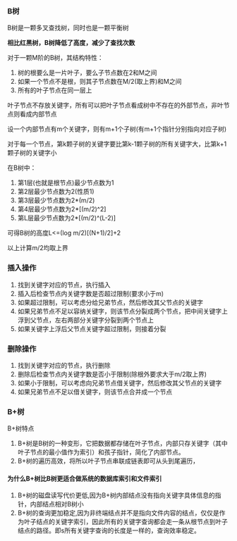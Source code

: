 ### B树
B树是一颗多叉查找树，同时也是一颗平衡树

**相比红黑树，B树降低了高度，减少了查找次数**

对于一颗M阶的B树，其结构特性：

1. 树的根要么是一片叶子，要么子节点数在2和M之间
2. 如果一个节点不是根，则其子节点数在M/2(取上界)和M之间
3. 所有的叶子节点在同一层上

叶子节点不存放关键字，所有可以把叶子节点看成树中不存在的外部节点，非叶节点则看成内部节点

设一个内部节点有m个关键字，则有m+1个子树(有m+1个指针分别指向对应子树)

对于每一个节点，第k颗子树的关键字要比第k-1颗子树的所有关键字大，比第k+1颗子树的关键字小

在B树中：

1. 第1层(也就是根节点)最少节点数为1
2. 第2层最少节点数为2(性质1)
3. 第3层最少节点数为2*(m/2)
4. 第4层最少节点数为2*[(m/2)^2]
5. 第L层最少节点数为2*[(m/2)^(L-2)]

可得B树的高度L<=(log m/2)[(N+1)/2]+2

以上计算m/2均取上界

### 插入操作
1. 找到关键字对应的节点，执行插入
2. 插入后检查节点内关键字数是否超过限制(要求小于m)
3. 如果超过限制，可以考虑分给兄弟节点，然后修改其父节点的关键字
4. 如果兄弟节点不足以容纳关键字，则该节点分裂成两个节点，把中间关键字上浮到父节点，左右两部分关键字分裂到两个节点上
5. 如果关键字上浮后父节点关键字超过限制，则接着分裂

### 删除操作
1. 找到关键字对应的节点，执行删除
2. 删除后检查节点内关键字数是否小于限制(除根外要求大于m/2取上界)
3. 如果小于限制，可以考虑向兄弟节点借关键字，然后修改其父节点的关键字
4. 如果兄弟节点不足以借关键字，则该节点合并成一个节点

### B+树
B+树特点

1. B+树是B树的一种变形，它把数据都存储在叶子节点，内部只存关键字（其中叶子节点的最小值作为索引）和孩子指针，简化了内部节点。
2. B+树的遍历高效，将所以叶子节点串联成链表即可从头到尾遍历，

#### 为什么B+树比B树更适合做系统的数据库索引和文件索引
1. B+树的磁盘读写代价更低,因为B+树内部结点没有指向关键字具体信息的指针，内部结点相对B树小
2. B+树的查询更加稳定,因为非终端结点并不是指向文件内容的结点，仅仅是作为叶子结点的关键字索引，因此所有的关键字查询都会走一条从根节点到叶子结点的路径。即s所有关键字查询的长度是一样的，查询效率稳定。